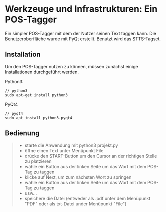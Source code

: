 Werkzeuge und Infrastrukturen: Ein POS-Tagger
===================
Ein simpler POS-Tagger mit dem der Nutzer seinen Text taggen kann. Die Benutzeroberfläche wurde mit PyQt erstellt.
Benutzt wird das STTS-Tagset.

Installation
-------------
Um den POS-Tagger nutzen zu können, müssen zunächst einige Installationen durchgeführt werden.

Python3:
```
// python3
sudo apt-get install python3 
```

PyQt4
```
// pyqt4
sudo apt install python3-pyqt4
```

Bedienung
-------------
> - starte die Anwendung mit python3 projekt.py
> - öffne einen Text unter Menüpunkt File
> - drücke den START-Button um den Cursor an der richtigen Stelle zu platzieren
> - wähle ein Button aus der linken Seite um das Wort mit dem POS-Tag zu taggen
> - klicke auf Next, um zum nächsten Wort zu springen
> - wähle ein Button aus der linken Seite um das Wort mit dem POS-Tag zu taggen
> - usw...
> - speichere die Datei (entweder als .pdf unter dem Menüpunkt "PDF" oder als txt-Datei under Menüpunkt "File")
